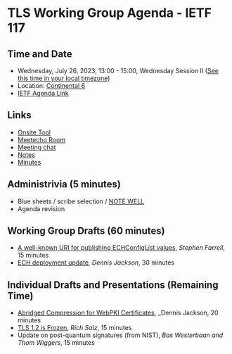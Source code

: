 # TLS Working Group Agenda - IETF 117

## Time and Date

* Wednesday, July 26, 2023, 13:00 - 15:00, Wednesday Session II ([See this time in your local timezone](https://www.timeanddate.com/worldclock/fixedtime.html?msg=TLS+at+IETF+117&iso=20230726T13&p1=224&ah=2))
* Location: [Continental 6](https://datatracker.ietf.org/meeting/117/floor-plan?room=continental-6)
* [IETF Agenda Link](https://datatracker.ietf.org/meeting/117/agenda/?show=tls)

## Links

* [Onsite Tool](https://meetings.conf.meetecho.com/onsite117/?group=tls&short=tls&item=1)
* [Meetecho Room](https://meetings.conf.meetecho.com/ietf117/?group=tls&short=tls&item=1)
* [Meeting chat](https://zulip.ietf.org/#narrow/stream/tls)
* [Notes](https://notes.ietf.org/notes-ietf-117-tls) 
* [Minutes](https://datatracker.ietf.org/doc/minutes-117-tls/)

## Administrivia (5 minutes)

* Blue sheets / scribe selection / [NOTE WELL](https://www.ietf.org/about/note-well.html)
* Agenda revision

## Working Group Drafts (60 minutes)

- [A well-known URI for publishing ECHConfigList values](https://datatracker.ietf.org/doc/draft-ietf-tls-wkech/), _Stephen Farrell_, 15 minutes
- [ECH deployment update](https://datatracker.ietf.org/doc/draft-ietf-tls-esni/), _Dennis Jackson_, 30 minutes

## Individual Drafts and Presentations (Remaining Time)

- [Abridged Compression for WebPKI Certificates](https://datatracker.ietf.org/doc/draft-jackson-tls-cert-abridge/), _Dennis Jackson, 20 minutes
- [TLS 1.2 is Frozen](https://datatracker.ietf.org/doc/draft-rsalz-tls-tls12-frozen/), _Rich Salz_, 15 minutes
- Update on post-quantum signatures (from NIST), _Bas Westerbaan and Thom Wiggers_, 15 minutes
